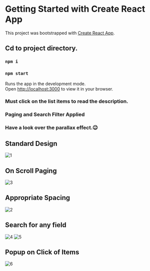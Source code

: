 # Getting Started with Create React App

This project was bootstrapped with [Create React App](https://github.com/facebook/create-react-app).

## Cd to project directory.

### `npm i`

### `npm start`

Runs the app in the development mode.\
Open [http://localhost:3000](http://localhost:3000) to view it in your browser.

### Must click on the list items to read the description.
### Paging and Search Filter Applied
### Have a look over the parallax effect.😉

## Standard Design
![1](https://user-images.githubusercontent.com/67586389/201453287-d26c464d-f841-40ef-a963-618749273a40.png)
## On Scroll Paging
![3](https://user-images.githubusercontent.com/67586389/201453306-23aa0cf9-acf5-4eb4-be31-3b5e17008388.png)
## Appropriate Spacing
![2](https://user-images.githubusercontent.com/67586389/201453303-8d15f9e6-b9ad-4efe-aade-fe3fbbeaafba.png)
## Search for any field
![4](https://user-images.githubusercontent.com/67586389/201453307-d5722ef6-78ce-4520-8d88-e4d76bf578a5.png)
![5](https://user-images.githubusercontent.com/67586389/201453284-4e9bafeb-c2ed-4d11-8ac5-b7c4fa9a6791.png)
## Popup on Click of Items
![6](https://user-images.githubusercontent.com/67586389/201453500-f50637ca-8017-482b-9861-54342e5bf2c2.png)
